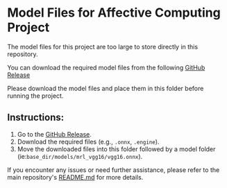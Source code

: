 # Model Files for Affective Computing Project

The model files for this project are too large to store directly in this repository.

You can download the required model files from the following [GitHub Release](https://github.com/akashshingha850/affective_computing_project/releases)

Please download the model files and place them in this folder before running the project.

## Instructions:
1. Go to the [GitHub Release](https://github.com/akashshingha850/affective_computing_project/releases).
2. Download the required files (e.g., `.onnx`, `.engine`).
3. Move the downloaded files into this folder followed by a model folder (ie:`base_dir/models/mrl_vgg16/vgg16.onnx`).

If you encounter any issues or need further assistance, please refer to the main repository's [README.md](https://github.com/akashshingha850/affective_computing_project) for more details.


